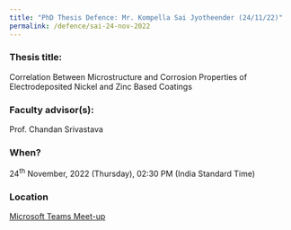 ```yaml
---
title: "PhD Thesis Defence: Mr. Kompella Sai Jyotheender (24/11/22)"
permalink: /defence/sai-24-nov-2022
---
```

### Thesis title:
Correlation Between Microstructure and Corrosion Properties of Electrodeposited Nickel and Zinc Based Coatings

### Faculty advisor(s):
Prof. Chandan Srivastava

### When?
24<sup>th</sup> November, 2022 (Thursday), 02:30 PM (India Standard Time)

### Location
<a href="https://teams.microsoft.com/l/meetup-join/19%3ameeting_NjIyZjBlODktMzg5Ni00NzM5LWEyZjYtNDM0YTU0MDFkY2Vl%40thread.v2/0?context=%7b%22Tid%22%3a%226f15cd97-f6a7-41e3-b2c5-ad4193976476%22%2c%22Oid%22%3a%220adae817-f942-4c15-8bde-73332579a6ee%22%7d" target="_blank">Microsoft Teams Meet-up</a>  
